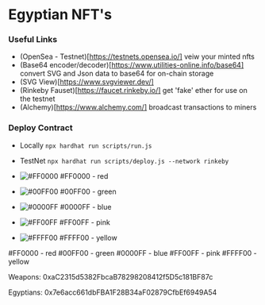 # Egyptian NFT's

### Useful Links
- (OpenSea - Testnet)[https://testnets.opensea.io/] veiw your minted nfts
- (Base64 encoder/decoder)[https://www.utilities-online.info/base64] convert SVG and Json data to base64 for on-chain storage
- (SVG View)[https://www.svgviewer.dev/]
- (Rinkeby Fauset)[https://faucet.rinkeby.io/] get 'fake' ether for use on the testnet
- (Alchemy)[https://www.alchemy.com/] broadcast transactions to miners

### Deploy Contract
- Locally ``` npx hardhat run scripts/run.js ```
- TestNet ``` npx hardhat run scripts/deploy.js --network rinkeby ```

- ![#FF0000](https://via.placeholder.com/15/FF0000/000000?text=+) #FF0000 - red
- ![#00FF00](https://via.placeholder.com/15/00FF00/000000?text=+) #00FF00 - green
- ![#0000FF](https://via.placeholder.com/15/0000FF/000000?text=+) #0000FF - blue
- ![#FF00FF](https://via.placeholder.com/15/FF00FF/000000?text=+) #FF00FF - pink
- ![#FFFF00](https://via.placeholder.com/15/9F00FF/000000?text=+) #FFFF00 - yellow

#FF0000 - red
#00FF00 - green
#0000FF - blue
#FF00FF - pink
#FFFF00 - yellow

Weapons:
0xaC2315d5382FbcaB78298208412f5D5c181BF87c

Egyptians:
0x7e6acc661dbFBA1F28B34aF02879CfbEf6949A54